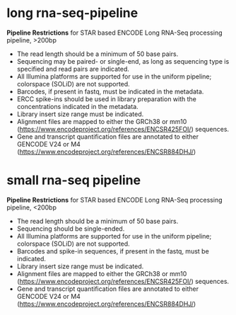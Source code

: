 # long rna-seq-pipeline
**Pipeline Restrictions** for STAR based ENCODE Long RNA-Seq processing pipeline, >200bp

* The read length should be a minimum of 50 base pairs.
* Sequencing may be paired- or single-end, as long as sequencing type is specified and read pairs are indicated.
* All Illumina platforms are supported for use in the uniform pipeline; colorspace (SOLiD) are not supported.
* Barcodes, if present in fastq, must be indicated in the metadata.
* ERCC spike-ins should be used in library preparation with the concentrations indicated in the metadata. 
* Library insert size range must be indicated. 
* Alignment files are mapped to either the GRCh38 or mm10 (https://www.encodeproject.org/references/ENCSR425FOI/) sequences.
* Gene and transcript quantification files are annotated to either GENCODE V24 or M4 (https://www.encodeproject.org/references/ENCSR884DHJ/)

# small rna-seq pipeline
 **Pipeline Restrictions** for STAR based ENCODE Long RNA-Seq processing pipeline, <200bp

* The read length should be a minimum of 50 base pairs.
* Sequencing should be single-ended.
* All Illumina platforms are supported for use in the uniform pipeline; colorspace (SOLiD) are not supported.
* Barcodes and spike-in sequences, if present in the fastq, must be indicated.
* Library insert size range must be indicated. 
* Alignment files are mapped to either the GRCh38 or mm10 (https://www.encodeproject.org/references/ENCSR425FOI/) sequences.
* Gene and transcript quantification files are annotated to either GENCODE V24 or M4 (https://www.encodeproject.org/references/ENCSR884DHJ/)
